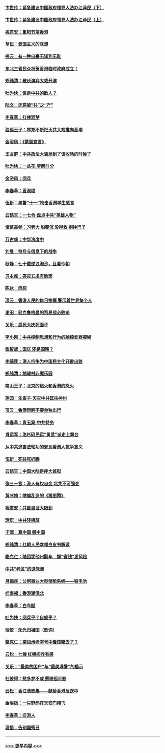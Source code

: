 #### [卞世传：紧急建议中国政府领导人法办江泽民（下）](../pages/nsc993/n11573390.md?t=10080055) 
#### [卞世传：紧急建议中国政府领导人法办江泽民（上）](../pages/nsc993/n11573208.md?t=10080055) 
#### [祝君安：重阳节望香港](../pages/nsc993/n11573190.md?t=10080055) 
#### [草民：爱国主义的联想](../pages/nsc993/n11572333.md?t=10080055) 
#### [拂云：有一种自豪无知到无耻](../pages/nsc993/n11572006.md?t=10080055) 
#### [东北三省民众祝贺香港临时政府成立！](../pages/nsc993/n11571215.md?t=10080055) 
#### [郑纯清：散伙演弃大戏开演](../pages/nsc993/n11570826.md?t=10080055) 
#### [吐为快：谁是中共的敌人？](../pages/nsc993/n11570817.md?t=10080055) 
#### [陆文：还原被“共”之“产”](../pages/nsc993/n11570798.md?t=10080055) 
#### [李春草：红楼沤梦](../pages/nsc993/n11569673.md?t=10080055) 
#### [独孤王子：林郑不断把灭共大戏推向高潮](../pages/nsc993/n11569381.md?t=10080055) 
#### [金浴凤：《蒙面宣言》](../pages/nsc993/n11569368.md?t=10080055) 
#### [王友群：中共政法大骗局到了该收场的时候了](../pages/nsc993/n11568940.md?t=10080055) 
#### [吐为快：一丛花‧梦醒时分](../pages/nsc993/n11567491.md?t=10080055) 
#### [金浴凤：阅兵](../pages/nsc993/n11567454.md?t=10080055) 
#### [李春草：香港颂](../pages/nsc993/n11567444.md?t=10080055) 
#### [伍新：黑警“十一”枪击香港学生感言](../pages/nsc993/n11567426.md?t=10080055) 
#### [云鹤天：一七令‧盘点中共“英雄人物”](../pages/nsc993/n11567091.md?t=10080055) 
#### [诸葛高参：习老大 船要沉 没得救 别挣巴了](../pages/nsc993/n11566976.md?t=10080055) 
#### [万古缘：中华法度中](../pages/nsc993/n11566726.md?t=10080055) 
#### [刘曼：符号与信息下的战争](../pages/nsc993/n11564655.md?t=10080055) 
#### [耿静：七十载逆浪淘沙，且看今朝](../pages/nsc993/n11564520.md?t=10080055) 
#### [习主席：答应五求有脸面](../pages/nsc993/n11563953.md?t=10080055) 
#### [陈达：鸽怨](../pages/nsc993/n11561879.md?t=10080055) 
#### [项云：香港人民的每日惨痛  警示着世界每个人](../pages/nsc993/n11559273.md?t=10080055) 
#### [谢田：驳克鲁格曼的贸易战必败论](../pages/nsc993/n11555840.md?t=10080055) 
#### [关乐：启死大庆死面子](../pages/nsc993/n11556823.md?t=10080055) 
#### [李小刚：中共控制思想和行为的脑控武器探秘](../pages/nsc993/n11556776.md?t=10080055) 
#### [张智斌：国庆  还是国殇？](../pages/nsc993/n11556617.md?t=10080055) 
#### [李镇莲：港人抗争为中国民主化开辟出路](../pages/nsc993/n11556570.md?t=10080055) 
#### [郑纯清：地球村非魔乐园](../pages/nsc993/n11555415.md?t=10080055) 
#### [南山王子：北京的焰火和香港的怒火](../pages/nsc993/n11555318.md?t=10080055) 
#### [莲园：生查子·天灭中共匡扶神州](../pages/nsc993/n11555302.md?t=10080055) 
#### [项云：香港同胞不要单独出行](../pages/nsc993/n11555276.md?t=10080055) 
#### [李春草：青玉案‧中共特务](../pages/nsc993/n11552356.md?t=10080055) 
#### [肖运军：洛杉矶民运“勇武”派走上舞台](../pages/nsc993/n11551595.md?t=10080055) 
#### [从中共迫害法轮功的邪恶看港人抗争意义](../pages/nsc993/n11540858.md?t=10080055) 
#### [伍新：死往死折腾](../pages/nsc993/n11550174.md?t=10080055) 
#### [云鹤天：中国大陆是座大监狱](../pages/nsc993/n11550155.md?t=10080055) 
#### [张三一言：港人有权自变 北共不可强变](../pages/nsc993/n11550132.md?t=10080055) 
#### [黄冰楠：瞎编乱造的《狼图腾》](../pages/nsc993/n11550082.md?t=10080055) 
#### [祝君安：共匪自证大限到](../pages/nsc993/n11550041.md?t=10080055) 
#### [理悟：中共轻嘚瑟](../pages/nsc993/n11547978.md?t=10080055) 
#### [千瑞：真中国 假中国](../pages/nsc993/n11547865.md?t=10080055) 
#### [郑纯清：红朝人民幸福白皮书解读](../pages/nsc993/n11547499.md?t=10080055) 
#### [骆克仁：陆团犹他州翻车　揭“省钱”游风险](../pages/nsc993/n11546977.md?t=10080055) 
#### [中共“老区”的退党潮](../pages/nsc993/n11545995.md?t=10080055) 
#### [吕锡民：公用事业大型储能系统——铅电池](../pages/nsc993/n11545701.md?t=10080055) 
#### [桂南福：香港潮涌北](../pages/nsc993/n11545682.md?t=10080055) 
#### [李春草：白鸟赋](../pages/nsc993/n11545663.md?t=10080055) 
#### [吐为快：阅兵乎？自娱乎？](../pages/nsc993/n11545625.md?t=10080055) 
#### [理悟：荣光归祖国（歌词）](../pages/nsc993/n11545616.md?t=10080055) 
#### [骆克仁：南加州老字号中餐馆哪去了？](../pages/nsc993/n11545120.md?t=10080055) 
#### [云松：七律 红朝阅兵有感](../pages/nsc993/n11542394.md?t=10080055) 
#### [关乐：“最美贫困户”与“最美港警”的启示](../pages/nsc993/n11542252.md?t=10080055) 
#### [杜彼得：愁多梦不成 愿随孤月影](../pages/nsc993/n11540296.md?t=10080055) 
#### [云松：香江浩歌集——献给香港反送中](../pages/nsc993/n11540149.md?t=10080055) 
#### [金浴凤：一只野鸽在天安门翔飞](../pages/nsc993/n11540280.md?t=10080055) 
#### [李春草：叹港人](../pages/nsc993/n11540119.md?t=10080055) 
#### [理悟：告别国殇日](../pages/nsc993/n11539610.md?t=10080055) 

----
#### [ >>> 更早内容 <<< ](../indexes/nsc993-earlier.md)
